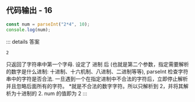 ## 代码输出 - 16

```js
const num = parseInt("2*4", 10);
console.log(num);
```

::: details 答案

```txt
2
```

只返回了字符串中第一个字母. 设定了 进制 后 (也就是第二个参数，指定需要解析的数字是什么进制:
十进制、十六机制、八进制、二进制等等), parseInt 检查字符串中的字符是否合法. 一旦遇到一个在指定进制中不合法的字符后，立即停止解析并且忽略后面所有的字符。 \*就是不合法的数字字符。所以只解析到 2，并将其解析为十进制的 2. num 的值即为 2
:::
